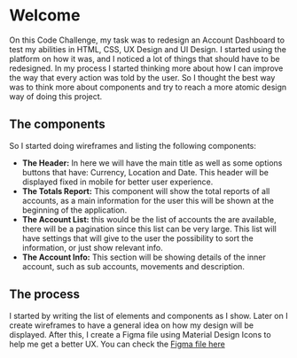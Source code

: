 # Welcome 

On this Code Challenge, my task was to redesign an Account Dashboard to test my abilities in HTML, CSS, UX Design and UI Design.
I started using the platform on how it was, and I noticed a lot of things that should have to be redesigned. In my process I started thinking more about how I can improve the way that every action was told by the user.
So I thought the best way was to think more about components and try to reach a more atomic design way of doing this project.
## The components
So I started doing wireframes and listing the following components:
* **The Header:** In here we will have the main title as well as some options buttons that have: Currency, Location and Date. This header will be displayed fixed in mobile for better user experience.
* **The Totals Report:** This component will show the total reports of all accounts, as a main information for the user this will be shown at the beginning of the application.
* **The Account List:** this would be the list of accounts the are available, there will be a pagination since this list can be very large. This list will have settings that will give to the user the possibility to sort the information, or just show relevant info.
* **The Account Info:** This section will be showing details of the inner account, such as sub accounts, movements and description.

## The process
I started by writing the list of elements and components as I show. Later on I create wireframes to have a general idea on how my design will be displayed. After this, I create a Figma file using Material Design Icons to help me get a better UX. You can check the [Figma file here](https://www.figma.com/file/F6biMPFcdNXbsovhkJ0jie/GreenSlate?node-id=1%3A2)

